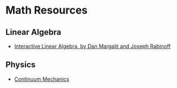# Math Resources

## Linear Algebra
* [Interactive Linear Algebra, by Dan Margalit and Joseph Rabinoff](https://textbooks.math.gatech.edu/ila/index.html)

## Physics
* [Continuum Mechanics](https://www.continuummechanics.org/)
